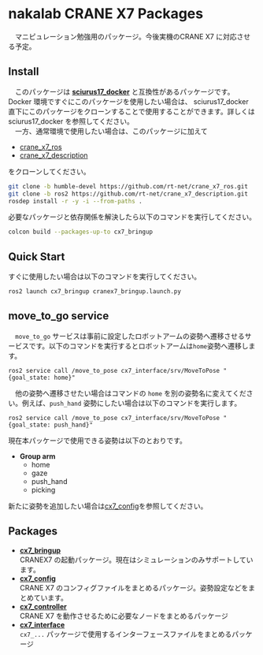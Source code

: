 # nakalab CRANE X7 Packages
　マニピュレーション勉強用のパッケージ。今後実機のCRANE X7 に対応させる予定。

## Install
　このパッケージは **[sciurus17_docker](https://github.com/GAI-313/sciurus17_docker/tree/main)** と互換性があるパッケージです。Docker 環境ですぐにこのパッケージを使用したい場合は、
sciurus17_docker 直下にこのパッケージをクローンすることで使用することができます。詳しくは sciurus17_docker を参照してください。<br>
　一方、通常環境で使用したい場合は、このパッケージに加えて

- [crane_x7_ros](https://github.com/rt-net/crane_x7_ros/tree/humble-devel)
- [crane_x7_description](https://github.com/rt-net/crane_x7_description)

をクローンしてください。
```bash
git clone -b humble-devel https://github.com/rt-net/crane_x7_ros.git
git clone -b ros2 https://github.com/rt-net/crane_x7_description.git
rosdep install -r -y -i --from-paths .
```
必要なパッケージと依存関係を解決したら以下のコマンドを実行してください。
```bash
colcon build --packages-up-to cx7_bringup
```

## Quick Start
すぐに使用したい場合は以下のコマンドを実行してください。
```bash
ros2 launch cx7_bringup cranex7_bringup.launch.py
```

## move_to_go service
　`move_to_go` サービスは事前に設定したロボットアームの姿勢へ遷移させるサービスです。以下のコマンドを実行するとロボットアームは`home`姿勢へ遷移します。
```
ros2 service call /move_to_pose cx7_interface/srv/MoveToPose "{goal_state: home}"
```
　他の姿勢へ遷移させたい場合はコマンドの `home` を別の姿勢名に変えてください。例えば、`push_hand` 姿勢にしたい場合は以下のコマンドを実行します。
```
ros2 service call /move_to_pose cx7_interface/srv/MoveToPose "{goal_state: push_hand}"
```
現在本パッケージで使用できる姿勢は以下のとおりです。

- **Group arm**
    - home
    - gaze
    - push_hand
    - picking

新たに姿勢を追加したい場合は[cx7_config](cx7_config)を参照してください。

## Packages
- **[cx7_bringup](cx7_bringup)**<br>
    CRANEX7 の起動パッケージ。現在はシミュレーションのみサポートしています。
- **[cx7_config](cx7_config)**<br>
    CRANE X7 のコンフィグファイルをまとめるパッケージ。姿勢設定などをまとめています。
- **[cx7_controller](cx7_controller)**<br>
    CRANE X7 を動作させるために必要なノードをまとめるパッケージ
- **[cx7_interface](cx7_interface)**<br>
    `cx7_...` パッケージで使用するインターフェースファイルをまとめるパッケージ
